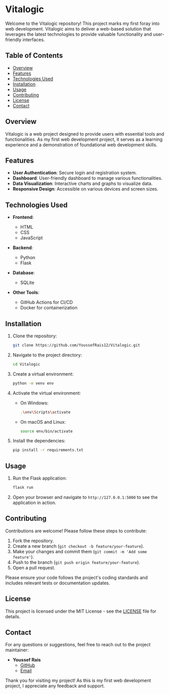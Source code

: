 # Vitalogic

Welcome to the Vitalogic repository! This project marks my first foray into web development. Vitalogic aims to deliver a web-based solution that leverages the latest technologies to provide valuable functionality and user-friendly interfaces.

## Table of Contents

- [Overview](#overview)
- [Features](#features)
- [Technologies Used](#technologies-used)
- [Installation](#installation)
- [Usage](#usage)
- [Contributing](#contributing)
- [License](#license)
- [Contact](#contact)

## Overview

Vitalogic is a web project designed to provide users with essential tools and functionalities. As my first web development project, it serves as a learning experience and a demonstration of foundational web development skills.

## Features

- **User Authentication**: Secure login and registration system.
- **Dashboard**: User-friendly dashboard to manage various functionalities.
- **Data Visualization**: Interactive charts and graphs to visualize data.
- **Responsive Design**: Accessible on various devices and screen sizes.

## Technologies Used

- **Frontend**:
  - HTML
  - CSS
  - JavaScript

- **Backend**:
  - Python
  - Flask

- **Database**:
  - SQLite

- **Other Tools**:
  - GitHub Actions for CI/CD
  - Docker for containerization

## Installation

1. Clone the repository:
    ```bash
    git clone https://github.com/YoussefRais12/Vitalogic.git
    ```

2. Navigate to the project directory:
    ```bash
    cd Vitalogic
    ```

3. Create a virtual environment:
    ```bash
    python -m venv env
    ```

4. Activate the virtual environment:
    - On Windows:
      ```bash
      .\env\Scripts\activate
      ```
    - On macOS and Linux:
      ```bash
      source env/bin/activate
      ```

5. Install the dependencies:
    ```bash
    pip install -r requirements.txt
    ```

## Usage

1. Run the Flask application:
    ```bash
    flask run
    ```

2. Open your browser and navigate to `http://127.0.0.1:5000` to see the application in action.

## Contributing

Contributions are welcome! Please follow these steps to contribute:

1. Fork the repository.
2. Create a new branch (`git checkout -b feature/your-feature`).
3. Make your changes and commit them (`git commit -m 'Add some feature'`).
4. Push to the branch (`git push origin feature/your-feature`).
5. Open a pull request.

Please ensure your code follows the project's coding standards and includes relevant tests or documentation updates.

## License

This project is licensed under the MIT License - see the [LICENSE](LICENSE) file for details.

## Contact

For any questions or suggestions, feel free to reach out to the project maintainer:

- **Youssef Rais**
  - [GitHub](https://github.com/YoussefRais12)
  - [Email](mailto:youssefrais@example.com)

Thank you for visiting my project! As this is my first web development project, I appreciate any feedback and support.
